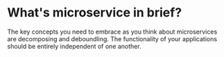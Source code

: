 # What's microservice in brief?
The key concepts you need to embrace as you think about microservices are decomposing and deboundling.
The functionality of your applications should be entirely independent of one another. 
